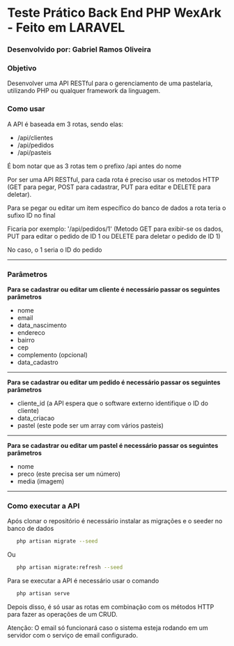 # Teste Prático Back End PHP WexArk - Feito em LARAVEL

<h3>Desenvolvido por: Gabriel Ramos Oliveira</h3>

<h3>Objetivo</h3>
<p>Desenvolver uma API RESTful para o gerenciamento de uma pastelaria, utilizando PHP ou qualquer framework da linguagem.</p>

<h3>Como usar</h3>
<p>A API é baseada em 3 rotas, sendo elas:</p>
<ul>
    <li>/api/clientes</li>
    <li>/api/pedidos</li>
    <li>/api/pasteis</li>
</ul>
<p>É bom notar que as 3 rotas tem o prefixo /api antes do nome</p>
<p>Por ser uma API RESTful, para cada rota é preciso usar os metodos HTTP (GET para pegar, POST para cadastrar, PUT para editar e DELETE para deletar).</p>
<p>Para se pegar ou editar um item específico do banco de dados a rota teria o sufixo ID no final</p>
<p>Ficaria por exemplo: '/api/pedidos/1' (Metodo GET para exibir-se os dados, PUT para editar o pedido de ID 1 ou DELETE para deletar o pedido de ID 1)</p>
<p>No caso, o 1 seria o ID do pedido</p>
<hr>
<h3>Parâmetros</h3>
<p><strong>Para se cadastrar ou editar um cliente é necessário passar os seguintes parâmetros</strong></p>
<ul>
    <li>nome</li>
    <li>email</li>
    <li>data_nascimento</li>
    <li>endereco</li>
    <li>bairro</li>
    <li>cep</li>
    <li>complemento (opcional)</li>
    <li>data_cadastro</li>
</ul> 
<hr>
<p><strong>Para se cadastrar ou editar um pedido é necessário passar os seguintes parâmetros</strong></p>
<ul>
    <li>cliente_id (a API espera que o software externo identifique o ID do cliente) </li>
    <li>data_criacao</li>
    <li>pastel (este pode ser um array com vários pasteis)</li>
</ul> 
<hr>
<p><strong>Para se cadastrar ou editar um pastel é necessário passar os seguintes parâmetros</strong></p>
<ul>
    <li>nome</li>
    <li>preco (este precisa ser um número)</li>
    <li>media (imagem)</li>
</ul> 
<hr>
<h3>Como executar a API</h3>
<p>Após clonar o repositório é necessário instalar as migrações e o seeder no banco de dados</p>

```bash
   php artisan migrate --seed
```
<p>Ou</p>

```bash
   php artisan migrate:refresh --seed
```

<p>Para se executar a API é necessário usar o comando</p>

```bash
   php artisan serve
```

<p>Depois disso, é só usar as rotas em combinação com os métodos HTTP para fazer as operações de um CRUD.</p>
<p>Atenção: O email só funcionará caso o sistema esteja rodando em um servidor com o serviço de email configurado. </p>
